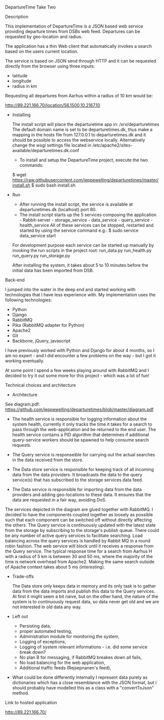 DepartureTime Take Two

Description

This implementation of DepartureTime is a JSON based web service providing departure times from DSBs web feed.
Departures can be requested by geo-location and radius.

The application has a thin Web client that automatically invokes a search
based on the users current location.

The service is based on JSON send through HTTP and it can be requested
directly from the browser using three inputs: 
 - latitude
 - longitude
 - radius in km

Requesting all departures from Aarhus within a radius of 10 km would be:

http://89.221.166.70/location/56.1500,10.2167,10


- Installing

   The install script will place the departuretime app in: /srv/departuretimes
   The default domain name is set to be departuretimes.dk, thus make a mapping in the hosts file from 127.0.0.1 to
   departuretimes.dk and it should be possible to access the webservice locally.
   Alternatively change the wsgi settings file located in /etc/apache2/sites-available/departuretimes.dk.conf

  - To install and setup the DepartureTime project, execute the two commands:

  $ wget https://raw.githubusercontent.com/jeppewelling/departuretimes/master/install.sh
  $ sudo bash install.sh


- Run

  - After running the install script, the service is available at departuretimes.dk (localhost) port 80.
  - The install script starts up the 5 services composing the application
        - Rabbit-server
        - storage_service
        - data_service
        - query_service
        - health_service
   All of these services can be stopped, restarted and started by using the service command e.g.:
   $ sudo service data_service start

   For development purpose each service can be started up manually by invoking the run scripts in the project root:
   run_data.py
   run_health.py
   run_query.py
   run_storage.py

   After installing the system, it takes about 5 to 10 minutes before the initial data has been imported from DSB.


Back-end

I jumped into the water in the deep end and started working with
technologies that I have less experience with. My implementation uses
the following technologies:

 - Python
 - Django
 - RabbitMQ
 - Pika (RabbitMQ adapter for Python)
 - Apache2
 - Git
 - Backbone, jQuery, javascript

 I have previously worked with Python and Django for about 4 months,
 so I am no expert - and I did encounter a few problems on the way - but I
 got it working eventually.

 At some point I spend a few weeks playing around with RabbitMQ and I
 decided to try it out some more for this project - which was a lot of
 fun!


Technical choices and architecture

 - Architecture

  See diagram.pdf:
  https://github.com/jeppewelling/departuretimes/blob/master/diagram.pdf

  - The health service
        is responsible for logging information about the system health,
        currently it only tracks the time it takes for a search to pass through the web-application
        and be returned to the end user.
        The health service contains a PID algorithm that determines if additional query-service workers
        should be spawned to help consume search requests.

  - The Query service
        is responseible for carrying out the actual searches in the data received from the store.

  - The Data store service
        is responsible for keeping track of all incoming data from the data providers.
        It broadcasts the data to the query service(s) that has subscribed to the storage services data feed.

  - The Data service
        is responsible for importing data from the data providers and adding geo-locations to these data.
        It ensures that the data are requested in a fair way, avoiding DoS.


  The services depicted in the diagram are glued together with RabbitMQ.
  I decided to have the components coupled together as loosely as possible
  such that each component can be switched off without directly affecting
  the others.
  The Query service is continuously updated with the latest state from the
  storage by subscribing to the storage's publish queue.  There could be any
  number of active query services to facilitate searching. Load balancing
  across the query services is handled by Rabbit MQ in a round robin fashion.
  The web service will block until it receives a response from the Query service.
  The typical response time for a search from Aarhus H with a radius of 5 km is
  between 30 and 50 ms, where the majority of the time is network overhead from Apache2.
  Making the same search outside of Apache context takes about 5 ms (interesting).


 - Trade-offs
   
   The Data store only keeps data in memory and its only task is to gather
   data from the data imports and publish this data to the Query services.
   At first it might seem a bit naive, but on the other hand, the nature of
   the system is to continuously request data, so data never get old and we
   are not interested in old data any way.


 - Left out 
   - Persisting data,
   - proper automated testing,
   - Administration module for monitoring the system,
   - Logging of exceptions,
   - Logging of system relevant informations - i.e. did some service break down?
   - No plan B for messaging, if RabbitMQ breakes down all fails,
   - No load balancing for the web application,
   - Additional traffic feeds (Rejsepnanen's feed),

 - What could be done differently
    Internally I represent data purely as dictionaries which has a close resemblance with the JSON format,
    but I should probably have modelled this as a class with a "convertToJson" method.

   

Link to hosted application

http://89.221.166.70/
